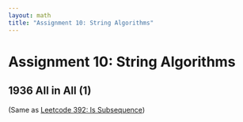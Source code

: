 ```yaml
---
layout: math
title: "Assignment 10: String Algorithms"
---
```


# Assignment 10: String Algorithms

## 1936 All in All (1)

(Same as [Leetcode 392: Is Subsequence](https://leetcode.com/problems/is-subsequence/))